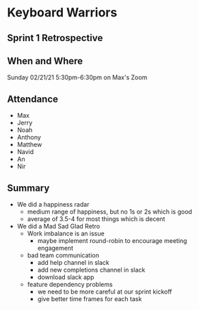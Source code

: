 # Keyboard Warriors

## Sprint 1 Retrospective
## When and Where

Sunday 02/21/21 5:30pm-6:30pm on Max's Zoom

## Attendance

- Max
- Jerry
- Noah
- Anthony
- Matthew
- Navid
- An
- Nir


## Summary

- We did a happiness radar
  - medium range of happiness, but no 1s or 2s which is good
  - average of 3.5-4 for most things which is decent
- We did a Mad Sad Glad Retro
  - Work imbalance is an issue
    - maybe implement round-robin to encourage meeting engagement
  - bad team communication
    - add help channel in slack
    - add new completions channel in slack
    - download slack app
  - feature dependency problems
    - we need to be more careful at our sprint kickoff
    - give better time frames for each task

